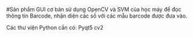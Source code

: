 #Sản phẩm GUI cơ bản sử dụng OpenCV và SVM của học máy để đọc thông tin Barcode, nhận diện các số với các mẫu barcode được đưa vào.

Các thư viện Python cần có:
  Pyqt5
  cv2